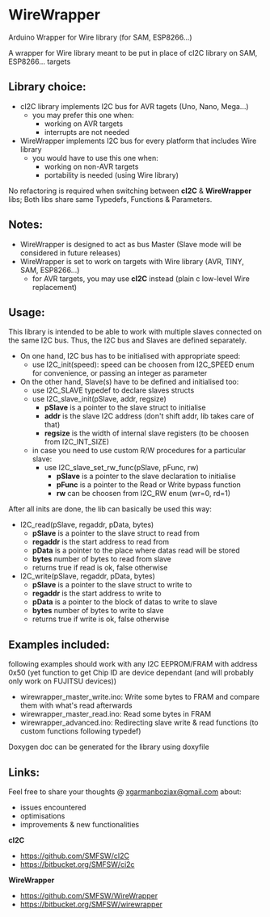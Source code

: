 # WireWrapper
Arduino Wrapper for Wire library (for SAM, ESP8266...)

A wrapper for Wire library meant to be put in place of cI2C library on SAM, ESP8266... targets

## Library choice:
* cI2C library implements I2C bus for AVR tagets (Uno, Nano, Mega...)
  * you may prefer this one when:
    * working on AVR targets
    * interrupts are not needed
* WireWrapper implements I2C bus for every platform that includes Wire library
  * you would have to use this one when:
    * working on non-AVR targets
    * portability is needed (using Wire library)

No refactoring is required when switching between **cI2C** & **WireWrapper** libs;
Both libs share same Typedefs, Functions & Parameters.

## Notes:
* WireWrapper is designed to act as bus Master (Slave mode will be considered in future releases)
* WireWrapper is set to work on targets with Wire library (AVR, TINY, SAM, ESP8266...)
  * for AVR targets, you may use **cI2C** instead (plain c low-level Wire replacement)

## Usage:
This library is intended to be able to work with multiple slaves connected on the same I2C bus.
Thus, the I2C bus and Slaves are defined separately.

* On one hand, I2C bus has to be initialised with appropriate speed:
  * use I2C_init(speed): speed can be choosen from I2C_SPEED enum for convenience, or passing an integer as parameter
* On the other hand, Slave(s) have to be defined and initialised too:
  * use I2C_SLAVE typedef to declare slaves structs
  * use I2C_slave_init(pSlave, addr, regsize)
    * **pSlave** is a pointer to the slave struct to initialise
    * **addr** is the slave I2C address (don't shift addr, lib takes care of that)
    * **regsize** is the width of internal slave registers (to be choosen from I2C_INT_SIZE)
  * in case you need to use custom R/W procedures for a particular slave:
    * use I2C_slave_set_rw_func(pSlave, pFunc, rw)
      * **pSlave** is a pointer to the slave declaration to initialise
      * **pFunc** is a pointer to the Read or Write bypass function
      * **rw** can be choosen from I2C_RW enum (wr=0, rd=1)

After all inits are done, the lib can basically be used this way:
* I2C_read(pSlave, regaddr, pData, bytes)
  * **pSlave** is a pointer to the slave struct to read from
  * **regaddr** is the start address to read from
  * **pData** is a pointer to the place where datas read will be stored
  * **bytes** number of bytes to read from slave
  * returns true if read is ok, false otherwise
* I2C_write(pSlave, regaddr, pData, bytes)
  * **pSlave** is a pointer to the slave struct to write to
  * **regaddr** is the start address to write to
  * **pData** is a pointer to the block of datas to write to slave
  * **bytes** number of bytes to write to slave
  * returns true if write is ok, false otherwise

## Examples included:
following examples should work with any I2C EEPROM/FRAM with address 0x50
(yet function to get Chip ID are device dependant (and will probably only work on FUJITSU devices))
* wirewrapper_master_write.ino: Write some bytes to FRAM and compare them with what's read afterwards
* wirewrapper_master_read.ino: Read some bytes in FRAM
* wirewrapper_advanced.ino: Redirecting slave write & read functions (to custom functions following typedef)

Doxygen doc can be generated for the library using doxyfile

## Links:
Feel free to share your thoughts @ xgarmanboziax@gmail.com about:
* issues encountered
* optimisations
* improvements & new functionalities

**cI2C**
- https://github.com/SMFSW/cI2C
- https://bitbucket.org/SMFSW/ci2c

**WireWrapper**
- https://github.com/SMFSW/WireWrapper
- https://bitbucket.org/SMFSW/wirewrapper
